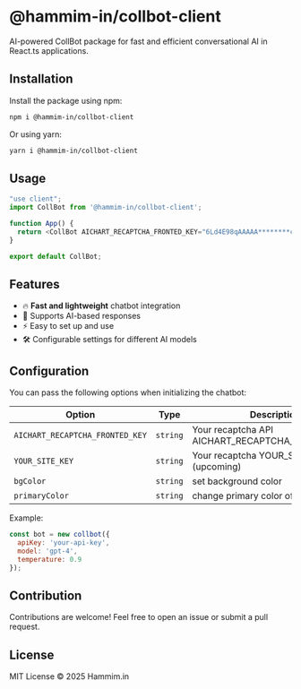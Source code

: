 # @hammim-in/collbot-client

AI-powered CollBot package for fast and efficient conversational AI in React.ts applications.

## Installation

Install the package using npm:

```sh
npm i @hammim-in/collbot-client
```

Or using yarn:

```sh
yarn i @hammim-in/collbot-client
```

## Usage

```javascript
"use client";
import CollBot from '@hammim-in/collbot-client';

function App() {
  return <CollBot AICHART_RECAPTCHA_FRONTED_KEY="6Ld4E98qAAAAA********co6T4iC27" YOUR_SITE_KEY="6Ld4E98qAA********o6T4iC27" />;
}

export default CollBot;
```

## Features

- 🔥 **Fast and lightweight** chatbot integration
- 🤖 Supports AI-based responses
- ⚡ Easy to set up and use
- 🛠 Configurable settings for different AI models

## Configuration

You can pass the following options when initializing the chatbot:

| Option  | Type   | Description |
|---------|--------|-------------|
| `AICHART_RECAPTCHA_FRONTED_KEY` | `string` | Your recaptcha API AICHART_RECAPTCHA_FRONTED_KEY  |
| `YOUR_SITE_KEY`  | `string` | Your recaptcha  YOUR_SITE_KEY (upcoming) |
| `bgColor` | `string` | set background color |
| `primaryColor` | `string` | change primary color of collbot-client |

Example:

```javascript
const bot = new collbot({
  apiKey: 'your-api-key',
  model: 'gpt-4',
  temperature: 0.9
});
```

## Contribution

Contributions are welcome! Feel free to open an issue or submit a pull request.

## License

MIT License © 2025 Hammim.in


